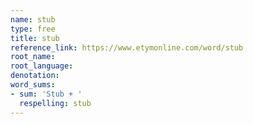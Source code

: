 ```yaml
---
name: stub
type: free
title: stub
reference_link: https://www.etymonline.com/word/stub
root_name: 
root_language: 
denotation: 
word_sums:
- sum: 'Stub + '
  respelling: stub
---
```

